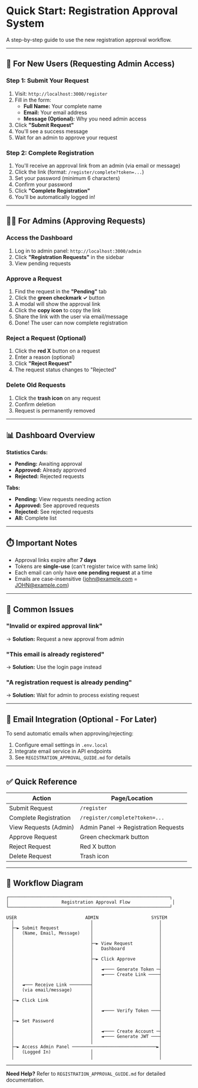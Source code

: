 # Quick Start: Registration Approval System

A step-by-step guide to use the new registration approval workflow.

---

## 🚀 For New Users (Requesting Admin Access)

### Step 1: Submit Your Request

1. Visit: `http://localhost:3000/register`
2. Fill in the form:
   - **Full Name:** Your complete name
   - **Email:** Your email address
   - **Message (Optional):** Why you need admin access
3. Click **"Submit Request"**
4. You'll see a success message
5. Wait for an admin to approve your request

### Step 2: Complete Registration

1. You'll receive an approval link from an admin (via email or message)
2. Click the link (format: `/register/complete?token=...`)
3. Set your password (minimum 6 characters)
4. Confirm your password
5. Click **"Complete Registration"**
6. You'll be automatically logged in!

---

## 👨‍💼 For Admins (Approving Requests)

### Access the Dashboard

1. Log in to admin panel: `http://localhost:3000/admin`
2. Click **"Registration Requests"** in the sidebar
3. View pending requests

### Approve a Request

1. Find the request in the **"Pending"** tab
2. Click the **green checkmark ✓** button
3. A modal will show the approval link
4. Click the **copy icon** to copy the link
5. Share the link with the user via email/message
6. Done! The user can now complete registration

### Reject a Request (Optional)

1. Click the **red X** button on a request
2. Enter a reason (optional)
3. Click **"Reject Request"**
4. The request status changes to "Rejected"

### Delete Old Requests

1. Click the **trash icon** on any request
2. Confirm deletion
3. Request is permanently removed

---

## 📊 Dashboard Overview

**Statistics Cards:**

- **Pending:** Awaiting approval
- **Approved:** Already approved
- **Rejected:** Rejected requests

**Tabs:**

- **Pending:** View requests needing action
- **Approved:** See approved requests
- **Rejected:** See rejected requests
- **All:** Complete list

---

## ⏱️ Important Notes

- Approval links expire after **7 days**
- Tokens are **single-use** (can't register twice with same link)
- Each email can only have **one pending request** at a time
- Emails are case-insensitive (john@example.com = JOHN@example.com)

---

## 🔧 Common Issues

### "Invalid or expired approval link"

→ **Solution:** Request a new approval from admin

### "This email is already registered"

→ **Solution:** Use the login page instead

### "A registration request is already pending"

→ **Solution:** Wait for admin to process existing request

---

## 📧 Email Integration (Optional - For Later)

To send automatic emails when approving/rejecting:

1. Configure email settings in `.env.local`
2. Integrate email service in API endpoints
3. See `REGISTRATION_APPROVAL_GUIDE.md` for details

---

## ✅ Quick Reference

| Action                | Page/Location                       |
| --------------------- | ----------------------------------- |
| Submit Request        | `/register`                         |
| Complete Registration | `/register/complete?token=...`      |
| View Requests (Admin) | Admin Panel → Registration Requests |
| Approve Request       | Green checkmark button              |
| Reject Request        | Red X button                        |
| Delete Request        | Trash icon                          |

---

## 🎯 Workflow Diagram

```
┌─────────────────────────────────────────────────────────────┐
│                    Registration Approval Flow                │
└─────────────────────────────────────────────────────────────┘

USER                          ADMIN                    SYSTEM
  │                             │                         │
  ├─► Submit Request            │                         │
  │   (Name, Email, Message)    │                         │
  │                             │                         │
  │                             ├─► View Request          │
  │                             │   Dashboard             │
  │                             │                         │
  │                             ├─► Click Approve         │
  │                             │                         │
  │                             │   ◄──── Generate Token ─┤
  │                             │   ◄──── Create Link ────┤
  │                             │                         │
  │   ◄─── Receive Link ────────┤                         │
  │   (via email/message)       │                         │
  │                             │                         │
  ├─► Click Link                │                         │
  │                             │                         │
  │                             │   ◄──── Verify Token ───┤
  │                             │                         │
  ├─► Set Password              │                         │
  │                             │                         │
  │                             │   ◄──── Create Account ─┤
  │                             │   ◄──── Generate JWT ───┤
  │                             │                         │
  ├─► Access Admin Panel ────────────────────────────────►│
  │   (Logged In)               │                         │
  │                             │                         │
```

---

**Need Help?** Refer to `REGISTRATION_APPROVAL_GUIDE.md` for detailed documentation.
